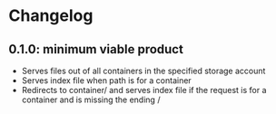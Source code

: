 # Changelog

## 0.1.0: minimum viable product

* Serves files out of all containers in the specified storage account
* Serves index file when path is for a container
* Redirects to container/ and serves index file if the request is for a container and is missing the ending /
